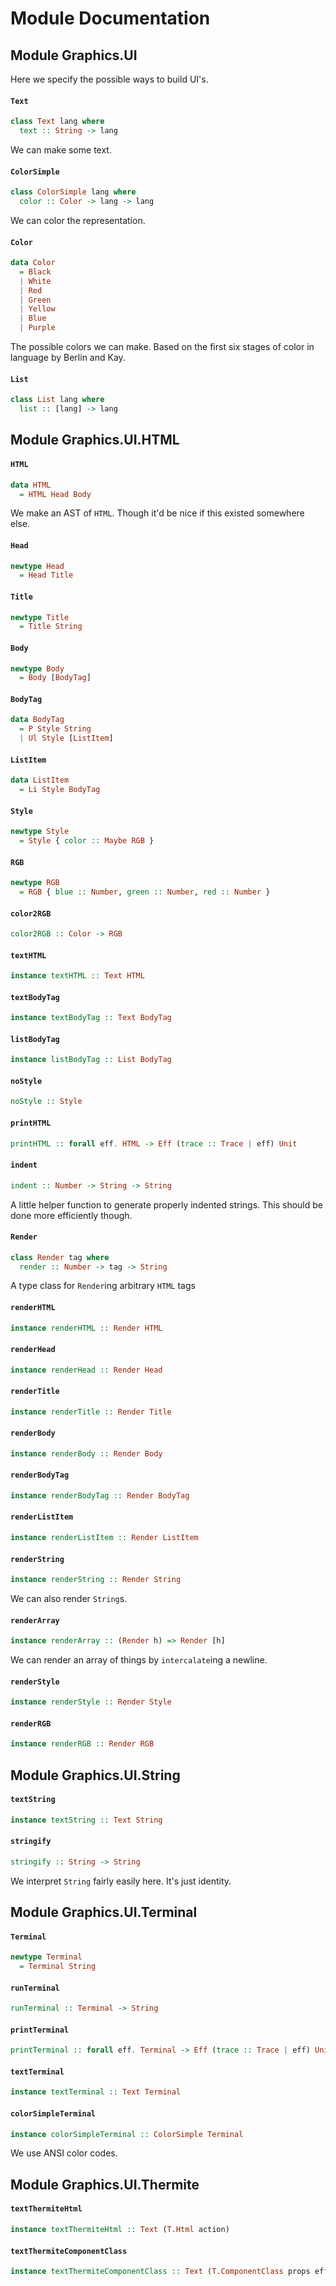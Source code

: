 # Module Documentation

## Module Graphics.UI


Here we specify the possible ways to build UI's. 

#### `Text`

``` purescript
class Text lang where
  text :: String -> lang
```

We can make some text.

#### `ColorSimple`

``` purescript
class ColorSimple lang where
  color :: Color -> lang -> lang
```

We can color the representation.

#### `Color`

``` purescript
data Color
  = Black 
  | White 
  | Red 
  | Green 
  | Yellow 
  | Blue 
  | Purple 
```

The possible colors we can make.
Based on the first six stages of color in language by Berlin and Kay.

#### `List`

``` purescript
class List lang where
  list :: [lang] -> lang
```



## Module Graphics.UI.HTML


#### `HTML`

``` purescript
data HTML
  = HTML Head Body
```

We make an AST of `HTML`.
Though it'd be nice if this existed somewhere else.

#### `Head`

``` purescript
newtype Head
  = Head Title
```


#### `Title`

``` purescript
newtype Title
  = Title String
```


#### `Body`

``` purescript
newtype Body
  = Body [BodyTag]
```


#### `BodyTag`

``` purescript
data BodyTag
  = P Style String
  | Ul Style [ListItem]
```


#### `ListItem`

``` purescript
data ListItem
  = Li Style BodyTag
```


#### `Style`

``` purescript
newtype Style
  = Style { color :: Maybe RGB }
```


#### `RGB`

``` purescript
newtype RGB
  = RGB { blue :: Number, green :: Number, red :: Number }
```


#### `color2RGB`

``` purescript
color2RGB :: Color -> RGB
```


#### `textHTML`

``` purescript
instance textHTML :: Text HTML
```


#### `textBodyTag`

``` purescript
instance textBodyTag :: Text BodyTag
```


#### `listBodyTag`

``` purescript
instance listBodyTag :: List BodyTag
```


#### `noStyle`

``` purescript
noStyle :: Style
```


#### `printHTML`

``` purescript
printHTML :: forall eff. HTML -> Eff (trace :: Trace | eff) Unit
```


#### `indent`

``` purescript
indent :: Number -> String -> String
```

A little helper function to generate properly indented strings.
This should be done more efficiently though.

#### `Render`

``` purescript
class Render tag where
  render :: Number -> tag -> String
```

A type class for `Render`ing arbitrary `HTML` tags

#### `renderHTML`

``` purescript
instance renderHTML :: Render HTML
```


#### `renderHead`

``` purescript
instance renderHead :: Render Head
```


#### `renderTitle`

``` purescript
instance renderTitle :: Render Title
```


#### `renderBody`

``` purescript
instance renderBody :: Render Body
```


#### `renderBodyTag`

``` purescript
instance renderBodyTag :: Render BodyTag
```


#### `renderListItem`

``` purescript
instance renderListItem :: Render ListItem
```


#### `renderString`

``` purescript
instance renderString :: Render String
```

We can also render `String`s.

#### `renderArray`

``` purescript
instance renderArray :: (Render h) => Render [h]
```

We can render an array of things by `intercalate`ing a newline.

#### `renderStyle`

``` purescript
instance renderStyle :: Render Style
```


#### `renderRGB`

``` purescript
instance renderRGB :: Render RGB
```



## Module Graphics.UI.String


#### `textString`

``` purescript
instance textString :: Text String
```


#### `stringify`

``` purescript
stringify :: String -> String
```

We interpret `String` fairly easily here. It's just identity.


## Module Graphics.UI.Terminal


#### `Terminal`

``` purescript
newtype Terminal
  = Terminal String
```


#### `runTerminal`

``` purescript
runTerminal :: Terminal -> String
```


#### `printTerminal`

``` purescript
printTerminal :: forall eff. Terminal -> Eff (trace :: Trace | eff) Unit
```


#### `textTerminal`

``` purescript
instance textTerminal :: Text Terminal
```


#### `colorSimpleTerminal`

``` purescript
instance colorSimpleTerminal :: ColorSimple Terminal
```

We use ANSI color codes.


## Module Graphics.UI.Thermite



#### `textThermiteHtml`

``` purescript
instance textThermiteHtml :: Text (T.Html action)
```


#### `textThermiteComponentClass`

``` purescript
instance textThermiteComponentClass :: Text (T.ComponentClass props eff)
```




